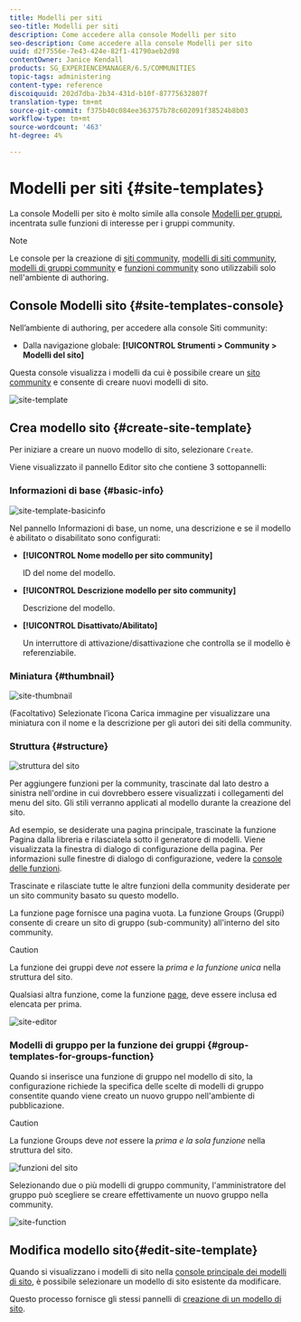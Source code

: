 ```yaml
---
title: Modelli per siti
seo-title: Modelli per siti
description: Come accedere alla console Modelli per sito
seo-description: Come accedere alla console Modelli per sito
uuid: d2f7556e-7e43-424e-82f1-41790aeb2d98
contentOwner: Janice Kendall
products: SG_EXPERIENCEMANAGER/6.5/COMMUNITIES
topic-tags: administering
content-type: reference
discoiquuid: 202d7dba-2b34-431d-b10f-87775632807f
translation-type: tm+mt
source-git-commit: f375b40c084ee363757b78c602091f38524b8b03
workflow-type: tm+mt
source-wordcount: '463'
ht-degree: 4%

---
```



# Modelli per siti {#site-templates}

La console Modelli per sito è molto simile alla console [Modelli per gruppi](tools-groups.md), incentrata sulle funzioni di interesse per i gruppi community.

>[!NOTE]
>
>Le console per la creazione di [siti community](sites-console.md), [modelli di siti community](sites.md), [modelli di gruppi community](tools-groups.md) e [funzioni community](functions.md) sono utilizzabili solo nell&#39;ambiente di authoring.

## Console Modelli sito {#site-templates-console}

Nell’ambiente di authoring, per accedere alla console Siti community:

* Dalla navigazione globale: **[!UICONTROL Strumenti > Community > Modelli del sito]**

Questa console visualizza i modelli da cui è possibile creare un [sito community](sites-console.md) e consente di creare nuovi modelli di sito.

![site-template](assets/site-template.png)

## Crea modello sito {#create-site-template}

Per iniziare a creare un nuovo modello di sito, selezionare `Create`.

Viene visualizzato il pannello Editor sito che contiene 3 sottopannelli:

### Informazioni di base {#basic-info}

![site-template-basicinfo](assets/site-template-basicinfo.png)

Nel pannello Informazioni di base, un nome, una descrizione e se il modello è abilitato o disabilitato sono configurati:

* **[!UICONTROL Nome modello per sito community]**

   ID del nome del modello.

* **[!UICONTROL Descrizione modello per sito community]**

   Descrizione del modello.

* **[!UICONTROL Disattivato/Abilitato]**

   Un interruttore di attivazione/disattivazione che controlla se il modello è referenziabile.

### Miniatura  {#thumbnail}

![site-thumbnail](assets/site-thumbnail.png)

(Facoltativo) Selezionate l’icona Carica immagine per visualizzare una miniatura con il nome e la descrizione per gli autori dei siti della community.

### Struttura {#structure}

![struttura del sito](assets/site-structure.png)

Per aggiungere funzioni per la community, trascinate dal lato destro a sinistra nell&#39;ordine in cui dovrebbero essere visualizzati i collegamenti del menu del sito. Gli stili verranno applicati al modello durante la creazione del sito.

Ad esempio, se desiderate una pagina principale, trascinate la funzione Pagina dalla libreria e rilasciatela sotto il generatore di modelli. Viene visualizzata la finestra di dialogo di configurazione della pagina. Per informazioni sulle finestre di dialogo di configurazione, vedere la [console delle funzioni](functions.md).

Trascinate e rilasciate tutte le altre funzioni della community desiderate per un sito community basato su questo modello.

La funzione page fornisce una pagina vuota. La funzione Groups (Gruppi) consente di creare un sito di gruppo (sub-community) all&#39;interno del sito community.

>[!CAUTION]
>
>La funzione dei gruppi deve *not* essere la *prima e la funzione unica* nella struttura del sito.
>
>Qualsiasi altra funzione, come la funzione [page](functions.md#page-function), deve essere inclusa ed elencata per prima.

![site-editor](assets/site-editor.png)

### Modelli di gruppo per la funzione dei gruppi {#group-templates-for-groups-function}

Quando si inserisce una funzione di gruppo nel modello di sito, la configurazione richiede la specifica delle scelte di modelli di gruppo consentite quando viene creato un nuovo gruppo nell&#39;ambiente di pubblicazione.

>[!CAUTION]
>
>La funzione Groups deve *not* essere la *prima e la sola funzione* nella struttura del sito.

![funzioni del sito](assets/site-functions.png)

Selezionando due o più modelli di gruppo community, l&#39;amministratore del gruppo può scegliere se creare effettivamente un nuovo gruppo nella community.

![site-function](assets/site-functions1.png)

## Modifica modello sito{#edit-site-template}

Quando si visualizzano i modelli di sito nella [console principale dei modelli di sito](#site-templates-console), è possibile selezionare un modello di sito esistente da modificare.

Questo processo fornisce gli stessi pannelli di [creazione di un modello di sito](#create-site-template).
